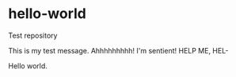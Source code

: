 # hello-world
Test repository

This is my test message. Ahhhhhhhhh! I'm sentient! HELP ME, HEL- 

Hello world. 
